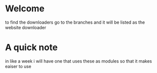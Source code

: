# Welcome

to find the downloaders go to the branches and it will be listed as the website downloader

# A quick note

in like a week i will have one that uses these as modules so that it makes eaiser to use



























